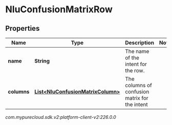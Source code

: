 # NluConfusionMatrixRow


## Properties

| Name | Type | Description | Notes |
| ------------ | ------------- | ------------- | ------------- |
| **name** | **String** | The name of the intent for the row. |  |
| **columns** | [**List&lt;NluConfusionMatrixColumn&gt;**](NluConfusionMatrixColumn) | The columns of confusion matrix for the intent |  |




_com.mypurecloud.sdk.v2:platform-client-v2:226.0.0_

